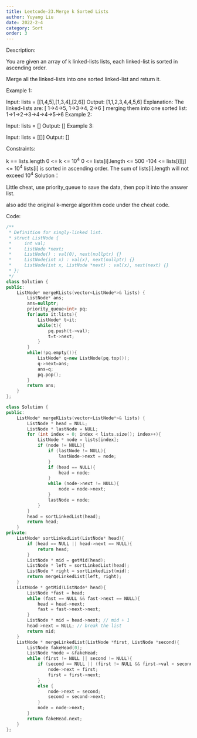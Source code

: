 ```yaml
---
title: Leetcode-23.Merge k Sorted Lists
author: Yuyang Liu
date: 2022-2-4
category: Sort
order: 3
---
```


Description:

You are given an array of k linked-lists lists, each linked-list is sorted in ascending order.

Merge all the linked-lists into one sorted linked-list and return it.

 

Example 1:

Input: lists = [[1,4,5],[1,3,4],[2,6]]
Output: [1,1,2,3,4,4,5,6]
Explanation: The linked-lists are:
[
  1->4->5,
  1->3->4,
  2->6
]
merging them into one sorted list:
1->1->2->3->4->4->5->6
Example 2:

Input: lists = []
Output: []
Example 3:

Input: lists = [[]]
Output: []
 

Constraints:

k == lists.length
0 <= k <= 10<sup>4</sup>
0 <= lists[i].length <= 500
-104 <= lists[i][j] <= 10<sup>4</sup>
lists[i] is sorted in ascending order.
The sum of lists[i].length will not exceed 10<sup>4</sup>
Solution：

Little cheat, use priority_queue to save the data, then pop it into the answer list.

also add the original k-merge algorithm code under the cheat code.


Code: 

``` c++
/**
 * Definition for singly-linked list.
 * struct ListNode {
 *     int val;
 *     ListNode *next;
 *     ListNode() : val(0), next(nullptr) {}
 *     ListNode(int x) : val(x), next(nullptr) {}
 *     ListNode(int x, ListNode *next) : val(x), next(next) {}
 * };
 */
class Solution {
public:
    ListNode* mergeKLists(vector<ListNode*>& lists) {
        ListNode* ans;
        ans=nullptr;
        priority_queue<int> pq;
        for(auto it:lists){
            ListNode* t=it;
            while(t){
                pq.push(t->val);
                t=t->next;
            }
        }
        while(!pq.empty()){
            ListNode* q=new ListNode(pq.top());
            q->next=ans;
            ans=q;
            pq.pop();
        }
        return ans;
    }
};
```
```c++
class Solution {
public:
    ListNode* mergeKLists(vector<ListNode*>& lists) {
        ListNode * head = NULL;
        ListNode * lastNode = NULL;
        for (int index = 0; index < lists.size(); index++){
            ListNode * node = lists[index];
            if (node != NULL){
                if (lastNode != NULL){
                    lastNode->next = node;
                }
                if (head == NULL){
                    head = node;
                }
                while (node->next != NULL){
                    node = node->next;
                }
                lastNode = node;
            }
        }
        head = sortLinkedList(head);
        return head;
    }
private:
    ListNode* sortLinkedList(ListNode* head){
        if (head == NULL || head->next == NULL){
            return head;
        }
        ListNode * mid = getMid(head);
        ListNode * left = sortLinkedList(head);
        ListNode * right = sortLinkedList(mid);
        return mergeLinkedList(left, right);
    }
    ListNode * getMid(ListNode* head){
        ListNode *fast = head;
        while (fast == NULL && fast->next == NULL){
            head = head->next;
            fast = fast->next->next;
        }
        ListNode * mid = head->next; // mid + 1
        head->next = NULL; // break the list
        return mid;
    }
    ListNode * mergeLinkedList(ListNode *first, ListNode *second){
        ListNode fakeHead(0);
        ListNode *node = &fakeHead;
        while (first != NULL || second != NULL){
            if (second == NULL || (first != NULL && first->val < second->val)){
                node->next = first;
                first = first->next;
            }
            else {
                node->next = second;
                second = second->next;
            }
            node = node->next;
        }
        return fakeHead.next;
    }
};
```